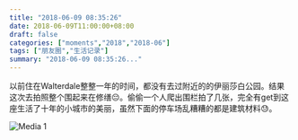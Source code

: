 ```yaml
---
title: "2018-06-09 08:35:26"
date: 2018-06-09T11:00:00+08:00
draft: false
categories: ["moments","2018","2018-06"]
tags: ["朋友圈","生活记录"]
summary: "2018-06-09 08:35:26..."
---
```


以前住在Walterdale整整一年的时间，都没有去过附近的的伊丽莎白公园。结果这次去拍照整个围起来在修缮😔。偷偷一个人爬出围栏拍了几张，完全有get到这座生活了十年的小城市的美丽，虽然下面的停车场乱糟糟的都是建筑材料😓。

![Media 1](/Moments/photos/2018-06-09/201806090835260.jpg)

